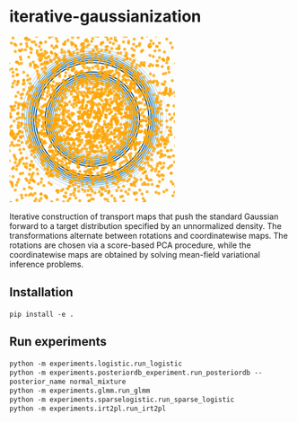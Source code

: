 # iterative-gaussianization

![Ring](experiments/gifs/ring.gif)


Iterative construction of transport maps that push the standard Gaussian forward to a target distribution specified by an unnormalized density. The transformations alternate between rotations and coordinatewise maps. The rotations are chosen via a score-based PCA procedure, while the coordinatewise maps are obtained by solving mean-field variational inference problems.

## Installation
```
pip install -e .
```

## Run experiments
```
python -m experiments.logistic.run_logistic
python -m experiments.posteriordb_experiment.run_posteriordb --posterior_name normal_mixture
python -m experiments.glmm.run_glmm
python -m experiments.sparselogistic.run_sparse_logistic
python -m experiments.irt2pl.run_irt2pl
```
